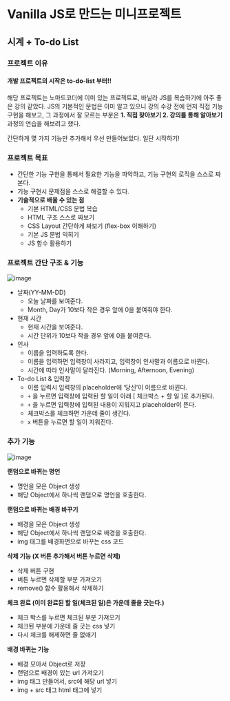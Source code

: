 # Vanilla JS로 만드는 미니프로젝트
## 시계 + To-do List
### 프로젝트 이유
#### 개발 프로젝트의 시작은 to-do-list 부터!!
해당 프로젝트는 노마드코더에 이미 있는 프로젝트로, 바닐라 JS를 복습하기에 아주 좋은 강의 같았다. JS의 기본적인 문법은 이미 알고 있으니 강의 수강 전에 먼저 직접 기능 구현을 해보고, 그 과정에서 잘 모르는 부분은 **1. 직접 찾아보기 2. 강의를 통해 알아보기** 과정의 연습을 해보려고 했다.

간단하게 몇 가지 기능만 추가해서 우선 만들어보았다. 일단 시작하기!

### 프로젝트 목표

- 간단한 기능 구현을 통해서 필요한 기능을 파악하고, 기능 구현의 로직을 스스로 짜본다.
- 기능 구현시 문제점을 스스로 해결할 수 있다.
- **기술적으로 배울 수 있는 점**
    - 기본 HTML/CSS 문법 복습
    - HTML 구조 스스로 짜보기
    - CSS Layout 간단하게 짜보기 (flex-box 이해하기)
    - 기본 JS 문법 익히기
    - JS 함수 활용하기
    
### 프로젝트 간단 구조 & 기능
![image](https://user-images.githubusercontent.com/107474891/180375472-136df855-7fc6-4b2e-9625-91450cc5dfda.png)
- 날짜(YY-MM-DD)
    - 오늘 날짜를 보여준다.
    - Month, Day가 10보다 작은 경우 앞에 0을 붙여줘야 한다.
- 현재 시간
    - 현재 시간을 보여준다.
    - 시간 단위가 10보다 작을 경우 앞에 0을 붙여준다.
- 인사
    - 이름을 입력하도록 한다.
    - 이름을 입력하면 입력창이 사라지고, 입력창이 인사말과 이름으로 바뀐다.
    - 시간에 따라 인사말이 달라진다. (Morning, Afternoon, Evening)
- To-do List & 입력창
    - 이름 입력시 입력창의 placeholder에 ‘당신’이 이름으로 바뀐다.
    - `+` 을 누르면 입력창에 입력된 할 일이 아래 [ 체크박스 + 할 일 ]로 추가된다.
    - `+` 을 누르면 입력창에 입력된 내용이 지워지고 placeholder이 뜬다.
    - 체크박스를 체크하면 가운데 줄이 생긴다.
    - `x` 버튼을 누르면 할 일이 지워진다.

### 추가 기능
![image](https://user-images.githubusercontent.com/107474891/180376538-abae146f-ea8f-4d9e-9f66-d7cd7fc3ecb9.png)

**랜덤으로 바뀌는 명언**
- 명언을 모은 Object 생성
- 해당 Object에서 하나씩 랜덤으로 명언을 호출한다.

**랜덤으로 바뀌는 배경 바꾸기**
- 배경을 모은 Object 생성
- 해당 Object에서 하나씩 랜덤으로 배경을 호출한다.
- img 태그를 배경화면으로 바꾸는 css 코드


**삭제 기능 (X 버튼 추가해서 버튼 누르면 삭제)**
- 삭제 버튼 구현
- 버튼 누르면 삭제할 부분 가져오기
- remove() 함수 활용해서 삭제하기

**체크 완료 (이미 완료된 할 일(체크된 일)은 가운데 줄을 긋는다.)**
- 체크 박스를 누르면 체크된 부분 가져오기
- 체크된 부분에 가운데 줄 긋는 css 넣기
- 다시 체크를 해제하면 줄 없애기

**배경 바뀌는 기능**
- 배경 모아서 Object로 저장
- 랜덤으로 배경이 있는 url 가져오기
- img 태그 만들어서, src에 해당 url 넣기
- img + src 태그 html 태그에 넣기
